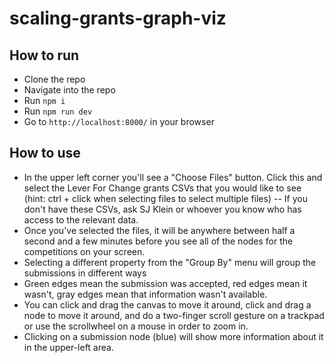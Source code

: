 # scaling-grants-graph-viz

## How to run
- Clone the repo
- Navigate into the repo
- Run `npm i`
- Run `npm run dev`
- Go to `http://localhost:8000/` in your browser

## How to use
- In the upper left corner you'll see a "Choose Files" button. Click this and select the Lever For Change grants CSVs that you would like to see (hint: ctrl + click when selecting files to select multiple files)
-- If you don't have these CSVs, ask SJ Klein or whoever you know who has access to the relevant data.
- Once you've selected the files, it will be anywhere between half a second and a few minutes before you see all of the nodes for the competitions on your screen.
- Selecting a different property from the "Group By" menu will group the submissions in different ways
- Green edges mean the submission was accepted, red edges mean it wasn't, gray edges mean that information wasn't available.
- You can click and drag the canvas to move it around, click and drag a node to move it around, and do a two-finger scroll gesture on a trackpad or use the scrollwheel on a mouse in order to zoom in.
- Clicking on a submission node (blue) will show more information about it in the upper-left area.
